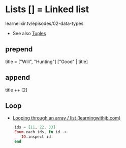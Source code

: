 # Lists [] = Linked list

learnelixir.tv/episodes/02-data-types

* See also [Tuples](Tuple.md)

## prepend

title = ["Will", "Hunting"] 
["Good" | title] 

## append

title ++ [2]
## Loop

* [Looping through an array / list (learningwithjb.com)](http://learningwithjb.com/posts/looping-through-an-array-or-list-)

```ex
    ids = [11, 22, 33]
    Enum.each ids, fn id ->
       IO.inspect id
    end
```
